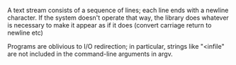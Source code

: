A text stream consists of a sequence of lines; each line ends with a newline
character. If the system doesn't operate that way, the library does whatever is
necessary to make it appear as if it does (convert carriage return to newline
etc)

Programs are oblivious to I/O redirection; in particular, strings like
"<infile" are not included in the command-line arguments in argv.


